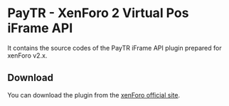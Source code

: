# PayTR - XenForo 2 Virtual Pos iFrame API
It contains the source codes of the PayTR iFrame API plugin prepared for xenForo v2.x.

## Download

You can download the plugin from the [xenForo official site](https://xenforo.com/community/resources/paytr-virtual-pos-iframe-api.8555/).

